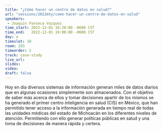 ```yaml
---
title: "¿Cómo hacer un centro de datos en salud?"
url: "sessions/2022mty/como-hacer-un-centro-de-datos-en-salud"
speakers:
 - Joaquín Fonseca Vazquez
time_start: 2022-12-01 18:20:00 -0600 CST
time_end:   2022-12-01 19:00:00 -0600 CST
day: a
timeslot: 10
room: 203
timeorder: 2
track: case-study 
live_url: 
slides: 
video: 
draft: false
---
```


Hoy en día diversos sistemas de información generan miles de datos diarios que en algunas ocasiones simplemente son almacenados. Con el objetivo de saber más acerca de ellos y tomar decisiones apartir de los mismos se ha generado el primer centro inteligencia en salud (CIS) en México, que han permitido tener acceso  a la información generada en tiempo real de todas las unidades médicas del estado de Michoacán en los diferentes niveles de atención. Permitiendo con ello generar políticas públicas en salud y una toma de decisiones de manera rápida y certera.